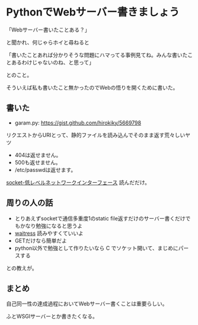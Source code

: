PythonでWebサーバー書きましょう
===============================

「Webサーバー書いたことある？」

と聞かれ、何じゃらホイと尋ねると

「書いたことあれば分かりそうな問題にハマってる事例見てね。みんな書いたことあるわけじゃないのね、と思って」

とのこと。

そういえば私も書いたこと無かったのでWebの悟りを開くために書いた。

書いた
------

-   garam.py: <https://gist.github.com/hirokiky/5669798>

リクエストからURIとって、静的ファイルを読み込んでそのまま返す荒々しいヤツ

-   404は返せません。
-   500も返せません。
-   /etc/passwdは返せます。

[socket-低レベルネットワークインターフェース](http://docs.python.jp/2.7/library/socket.html)
読んだだけ。

周りの人の話
------------

-   とりあえずsocketで通信多重度1のstatic
    file返すだけのサーバー書くだけでもかなり勉強になると思うよ
-   [waitress](https://github.com/Pylons/waitress) 読みやすくていいよ
-   GETだけなら簡単だよ
-   python以外で勉強として作りたいなら C
    でソケット開いて、まじめにパースする

との教えが。

まとめ
------

自己同一性の達成過程においてWebサーバー書くことは重要らしい。

ふとWSGIサーバーとか書きたくなる。

